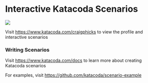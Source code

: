 # Interactive Katacoda Scenarios

[![](http://shields.katacoda.com/katacoda/craigphicks/count.svg)](https://www.katacoda.com/craigphicks "Get your profile on Katacoda.com")

Visit https://www.katacoda.com/craigphicks to view the profile and interactive scenarios

### Writing Scenarios
Visit https://www.katacoda.com/docs to learn more about creating Katacoda scenarios

For examples, visit https://github.com/katacoda/scenario-example
